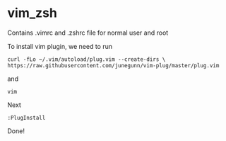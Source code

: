 # vim_zsh
Contains .vimrc and .zshrc file for normal user and root

To install vim plugin,
we need to run 

    curl -fLo ~/.vim/autoload/plug.vim --create-dirs \
    https://raw.githubusercontent.com/junegunn/vim-plug/master/plug.vim

and

    vim

Next
    
    :PlugInstall

Done!
